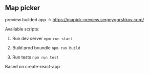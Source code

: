Map picker
---
preview builded app -> https://mapick-preview.sergeygorshkov.com/

Available scripts:
1. Run dev server
`npm run start`

2. Build prod boundle
`npm run build`

3. Run tests
`npm run test`


Based on create-react-app
